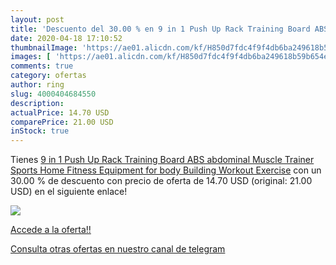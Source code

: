 ```yaml
---
layout: post
title: 'Descuento del 30.00 % en 9 in 1 Push Up Rack Training Board ABS a'
date: 2020-04-18 17:10:52
thumbnailImage: 'https://ae01.alicdn.com/kf/H850d7fdc4f9f4db6ba249618b59b654eI/9-in-1-Push-Up-Rack-Training-Board-ABS-abdominal-Muscle-Trainer-Sports-Home-Fitness-Equipment.jpg_350x350._SL200_.jpg'
images: [ 'https://ae01.alicdn.com/kf/H850d7fdc4f9f4db6ba249618b59b654eI/9-in-1-Push-Up-Rack-Training-Board-ABS-abdominal-Muscle-Trainer-Sports-Home-Fitness-Equipment.jpg_350x350._SL200_.jpg' ]
comments: true
category: ofertas
author: ring
slug: 4000404684550
description:
actualPrice: 14.70 USD
comparePrice: 21.00 USD
inStock: true
---
```


Tienes [9 in 1 Push Up Rack Training Board ABS abdominal Muscle Trainer Sports Home Fitness Equipment for body Building Workout Exercise](https://www.amazon.com/dp/4000404684550/?tag=redken08-20) con un 30.00 % de descuento con precio de oferta de 14.70 USD (original: 21.00 USD) en el siguiente enlace!

[![](https://ae01.alicdn.com/kf/H850d7fdc4f9f4db6ba249618b59b654eI/9-in-1-Push-Up-Rack-Training-Board-ABS-abdominal-Muscle-Trainer-Sports-Home-Fitness-Equipment.jpg_350x350._SL200_.jpg)](https://www.amazon.com/dp/4000404684550/?tag=redken08-20)

[Accede a la oferta!!](https://www.amazon.com/dp/4000404684550/?tag=redken08-20)

[Consulta otras ofertas en nuestro canal de telegram](https://t.me/s/ofertas25)

